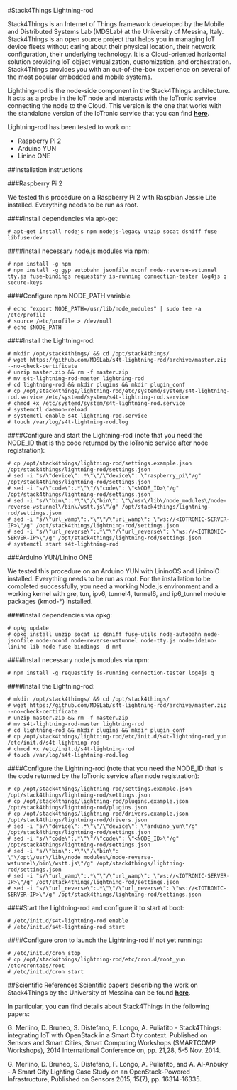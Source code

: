 #Stack4Things Lightning-rod

Stack4Things is an Internet of Things framework developed by the Mobile and Distributed Systems Lab (MDSLab) at the University of Messina, Italy. Stack4Things is an open source project that helps you in managing IoT device fleets without caring about their physical location, their network configuration, their underlying technology. It is a Cloud-oriented horizontal solution providing IoT object virtualization, customization, and orchestration. Stack4Things provides you with an out-of-the-box experience on several of the most popular embedded and mobile systems.

Lighthing-rod is the node-side component in the Stack4Things architecture. It acts as a probe in the IoT node and interacts with the IoTronic service connecting the node to the Cloud. This version is the one that works with the standalone version of the IoTronic service that you can find [**here**](https://github.com/MDSLab/s4t-iotronic-standalone).

Lightning-rod has been tested to work on:

* Raspberry Pi 2
* Arduino YUN
* Linino ONE

##Installation instructions

###Raspberry Pi 2

We tested this procedure on a Raspberry Pi 2 with Raspbian Jessie Lite installed. Everything needs to be run as root.

####Install dependencies via apt-get:

```
# apt-get install nodejs npm nodejs-legacy unzip socat dsniff fuse libfuse-dev
```

####Install necessary node.js modules via npm:

```
# npm install -g npm
# npm install -g gyp autobahn jsonfile nconf node-reverse-wstunnel tty.js fuse-bindings requestify is-running connection-tester log4js q secure-keys
```

####Configure npm NODE_PATH variable

```
# echo "export NODE_PATH=/usr/lib/node_modules" | sudo tee -a /etc/profile
# source /etc/profile > /dev/null
# echo $NODE_PATH
```

####Install the Lightning-rod:

```
# mkdir /opt/stack4things/ && cd /opt/stack4things/
# wget https://github.com/MDSLab/s4t-lightning-rod/archive/master.zip --no-check-certificate
# unzip master.zip && rm -f master.zip
# mv s4t-lightning-rod-master lightning-rod
# cd lightning-rod && mkdir plugins && mkdir plugin_conf
# cp /opt/stack4things/lightning-rod/etc/systemd/system/s4t-lightning-rod.service /etc/systemd/system/s4t-lightning-rod.service
# chmod +x /etc/systemd/system/s4t-lightning-rod.service
# systemctl daemon-reload
# systemctl enable s4t-lightning-rod.service
# touch /var/log/s4t-lightning-rod.log
```

####Configure and start the Lightning-rod
(note that you need the NODE_ID that is the code returned by the IoTronic service after node registration):

```
# cp /opt/stack4things/lightning-rod/settings.example.json /opt/stack4things/lightning-rod/settings.json
# sed -i "s/\"device\":.*\"\"/\"device\": \"raspberry_pi\"/g" /opt/stack4things/lightning-rod/settings.json
# sed -i "s/\"code\":.*\"\"/\"code\": \"<NODE_ID>\"/g" /opt/stack4things/lightning-rod/settings.json
# sed -i "s/\"bin\":.*\"\"/\"bin\": \"\/usr\/lib\/node_modules\/node-reverse-wstunnel\/bin\/wstt.js\"/g" /opt/stack4things/lightning-rod/settings.json
# sed -i "s/\"url_wamp\":.*\"\"/\"url_wamp\": \"ws://<IOTRONIC-SERVER-IP>\"/g" /opt/stack4things/lightning-rod/settings.json
# sed -i "s/\"url_reverse\":.*\"\"/\"url_reverse\": \"ws://<IOTRONIC-SERVER-IP>\"/g" /opt/stack4things/lightning-rod/settings.json
# systemctl start s4t-lightning-rod
```

###Arduino YUN/Linino ONE

We tested this procedure on an Arduino YUN with LininoOS and LininoIO installed. Everything needs to be run as root. For the installation to be completed successfully, you need a working Node.js environment and a working kernel with gre, tun, ipv6, tunnel4, tunnel6, and ip6_tunnel module packages (kmod-*) installed.

####Install dependencies via opkg:

```
# opkg update
# opkg install unzip socat ip dsniff fuse-utils node-autobahn node-jsonfile node-nconf node-reverse-wstunnel node-tty.js node-ideino-linino-lib node-fuse-bindings -d mnt
```

####Install necessary node.js modules via npm:

```
# npm install -g requestify is-running connection-tester log4js q
```

####Install the Lightning-rod:

```
# mkdir /opt/stack4things/ && cd /opt/stack4things/
# wget https://github.com/MDSLab/s4t-lightning-rod/archive/master.zip --no-check-certificate
# unzip master.zip && rm -f master.zip
# mv s4t-lightning-rod-master lightning-rod
# cd lightning-rod && mkdir plugins && mkdir plugin_conf
# cp /opt/stack4things/lightning-rod/etc/init.d/s4t-lightning-rod_yun /etc/init.d/s4t-lightning-rod
# chmod +x /etc/init.d/s4t-lightning-rod
# touch /var/log/s4t-lightning-rod.log
```

####Configure the Lightning-rod
(note that you need the NODE_ID that is the code returned by the IoTronic service after node registration):

```
# cp /opt/stack4things/lightning-rod/settings.example.json /opt/stack4things/lightning-rod/settings.json
# cp /opt/stack4things/lightning-rod/plugins.example.json /opt/stack4things/lightning-rod/plugins.json
# cp /opt/stack4things/lightning-rod/drivers.example.json /opt/stack4things/lightning-rod/drivers.json
# sed -i "s/\"device\":.*\"\"/\"device\": \"arduino_yun\"/g" /opt/stack4things/lightning-rod/settings.json
# sed -i "s/\"code\":.*\"\"/\"code\": \"<NODE_ID>\"/g" /opt/stack4things/lightning-rod/settings.json
# sed -i "s/\"bin\":.*\"\"/\"bin\": \"\/opt\/usr\/lib\/node_modules\/node-reverse-wstunnel\/bin\/wstt.js\"/g" /opt/stack4things/lightning-rod/settings.json
# sed -i "s/\"url_wamp\":.*\"\"/\"url_wamp\": \"ws://<IOTRONIC-SERVER-IP>\"/g" /opt/stack4things/lightning-rod/settings.json
# sed -i "s/\"url_reverse\":.*\"\"/\"url_reverse\": \"ws://<IOTRONIC-SERVER-IP>\"/g" /opt/stack4things/lightning-rod/settings.json
```

####Start the Lightning-rod and configure it to start at boot:

```
# /etc/init.d/s4t-lightning-rod enable
# /etc/init.d/s4t-lightning-rod start
```

####Configure cron to launch the Lightning-rod if not yet running:

```
# /etc/init.d/cron stop
# cp /opt/stack4things/lightning-rod/etc/cron.d/root_yun /etc/crontabs/root
# /etc/init.d/cron start
```

##Scientific References
Scientific papers describing the work on Stack4Things by the University of Messina can be found [**here**](http://mdslab.unime.it/biblio).

In particular, you can find details about Stack4Things in the following papers:

G. Merlino, D. Bruneo, S. Distefano, F. Longo, A. Puliafito - Stack4Things: integrating IoT with OpenStack in a Smart City context. Published on Sensors and Smart Cities, Smart Computing Workshops (SMARTCOMP Workshops), 2014 International Conference on, pp. 21,28, 5-5 Nov. 2014.

G. Merlino,  D. Bruneo,  S. Distefano,  F. Longo,  A. Puliafito, and A. Al-Anbuky - A Smart City Lighting Case Study on an OpenStack-Powered Infrastructure, Published on Sensors 2015, 15(7), pp. 16314-16335.

